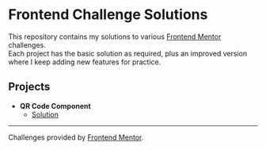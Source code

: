 # Frontend Challenge Solutions

This repository contains my solutions to various [Frontend Mentor](https://frontendmentor.io) challenges.  
Each project has the basic solution as required, plus an improved version where I keep adding new features for practice.

## Projects
- **QR Code Component**
  - [Solution](/qr-code-component-main/solution)


---

Challenges provided by [Frontend Mentor](https://frontendmentor.io).  